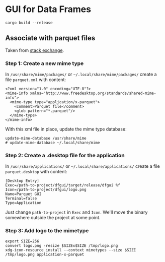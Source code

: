 # GUI for Data Frames


```shell
cargo build --release
```

## Associate with parquet files

Taken from [stack exchange](https://unix.stackexchange.com/questions/490487/how-to-associate-file-extensions-with-my-own-python-script-in-linux).

### Step 1: Create a new mime type

In `/usr/share/mime/packages/` or `~/.local/share/mime/packages/` create a file `parquet.xml` with content:

```
<?xml version="1.0" encoding="UTF-8"?>
<mime-info xmlns="http://www.freedesktop.org/standards/shared-mime-info">
  <mime-type type="application/x-parquet">
    <comment>Parquet file</comment>
    <glob pattern="*.parquet"/>
  </mime-type>
</mime-info>
```

With this xml file in place, update the mime type database:

```shell
update-mime-database /usr/share/mime
# update-mime-database ~/.local/share/mime
```

### Step 2: Create a .desktop file for the application

In `/usr/share/applications/` or `~/.local/share/applications/` create a file `parquet.desktop` with content:

```
[Desktop Entry]
Exec=/path-to-project/dfgui/target/release/dfgui %f
Icon=/path-to-project/dfgui/logo.png
Name=Parquet GUI
Terminal=false
Type=Application
```

Just change `path-to-project` in `Exec` and `Icon`.
We'll move the binary somewhere outside the project at some point.

### Step 3: Add logo to the mimetype

```shell
export SIZE=256
convert logo.png -resize $SIZEx$SIZE /tmp/logo.png
xdg-icon-resource install --context mimetypes --size $SIZE /tmp/logo.png application-x-parquet
```
